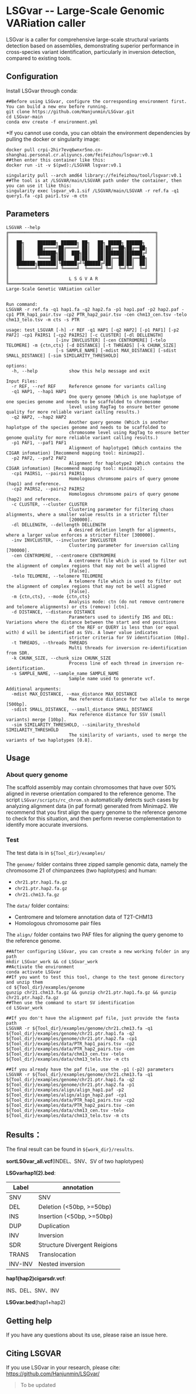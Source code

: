 # LSGvar -- Large-Scale Genomic VARiation caller
LSGvar is a caller for comprehensive large-scale structural variants detection based on assemblies, demonstrating superior performance in cross-species variant identification, particularly in inversion detection, compared to existing tools.
## Configuration
Install LSGvar through conda:
```shell
##Before using LSGvar, configure the corresponding environment first. You can build a new env before running.
git clone https://github.com/Hanjunmin/LSGvar.git
cd LSGvar-main
conda env create -f environment.yml 
```
*If you cannot use conda, you can obtain the environment dependencies by pulling the docker or singularity image:
```shell
docker pull crpi-2hir7evq6wnxr5no.cn-shanghai.personal.cr.aliyuncs.com/feifeizhou/lsgvar:v0.1
##then enter this container like this:
docker run -it -v $(pwd):/LSGVAR lsgvar:v0.1

singularity pull --arch amd64 library://feifeizhou/tool/lsgvar:v0.1
##The tool is at /LSGVAR/main/LSGVAR path under the container, then you can use it like this:
singularity exec lsgvar_v0.1.sif /LSGVAR/main/LSGVAR -r ref.fa -q1 query1.fa -cp1 pair1.tsv -m ctn
```

## Parameters
```shell
LSGVAR --help
╔════════════════════════════════════════════════════════╗
║                                                        ║
║   ██╗     ███████╗ ██████╗ ██╗   ██╗ █████╗ ██████╗    ║
║   ██║     ██╔════╝██╔════╝ ██║   ██║██╔══██╗██╔══██╗   ║
║   ██║     ███████╗██║  ███╗██║   ██║███████║██████╔╝   ║
║   ██║     ╚════██║██║   ██║██║   ██║██╔══██║██╔══██╗   ║
║   ███████╗███████║╚██████╔╝╚██████╔╝██║  ██║██║  ██║   ║
║   ╚══════╝╚══════╝ ╚═════╝  ╚═════╝ ╚═╝  ╚═╝╚═╝  ╚═╝   ║
║                                                        ║
║                       L S G V A R                      ║
╚════════════════════════════════════════════════════════╝
Large-Scale Genetic VARiation caller


Run command:
LSGVAR -r ref.fa -q1 hap1.fa -q2 hap2.fa -p1 hap1.paf -p2 hap2.paf -cp1 PTR_hap1_pair.tsv -cp2 PTR_hap2_pair.tsv -cen chm13_cen.tsv -telo chm13_telo.tsv -m cts -s PTR

usage: test_LSGVAR [-h] -r REF -q1 HAP1 [-q2 HAP2] [-p1 PAF1] [-p2 PAF2] -cp1 PAIRS1 [-cp2 PAIRS2] [-c CLUSTER] [-dl DELLENGTH]
                   [-inv INVCLUSTER] [-cen CENTROMERE] [-telo TELOMERE] -m {ctn,cts} [-d DISTANCE] [-t THREADS] [-k CHUNK_SIZE]
                   [-s SAMPLE_NAME] [-mdist MAX_DISTANCE] [-sdist SMALL_DISTANCE] [-sim SIMILARITY_THRESHOLD]

options:
  -h, --help            show this help message and exit

Input Files:
  -r REF, --ref REF     Reference genome for variants calling
  -q1 HAP1, --hap1 HAP1
                        One query genome (Which is one haplotype of one species genome and needs to be scaffolded to chromosome
                        level using RagTag to ensure better genome quality for more reliable variant calling results.)
  -q2 HAP2, --hap2 HAP2
                        Another query genome (Which is another haplotype of the species genome and needs to be scaffolded to
                        chromosome level using RagTag to ensure better genome quality for more reliable variant calling results.)
  -p1 PAF1, --paf1 PAF1
                        Alignment of haplotype1 (Which contains the CIGAR infomation) [Recommend mapping tool: minimap2].
  -p2 PAF2, --paf2 PAF2
                        Alignment for haplotype2 (Which contains the CIGAR infomation) [Recommend mapping tool: minimap2].
  -cp1 PAIRS1, --pairs1 PAIRS1
                        Homologous chromsome pairs of query genome (hap1) and reference.
  -cp2 PAIRS2, --pairs2 PAIRS2
                        Homologous chromsome pairs of query genome (hap2) and reference.
  -c CLUSTER, --cluster CLUSTER
                        Clustering parameter for filtering chaos alignments, where a smaller value results in a stricter filter
                        [200000].
  -dl DELLENGTH, --dellength DELLENGTH
                        A desired deletion length for alignments, where a larger value enforces a stricter filter [300000].
  -inv INVCLUSTER, --invcluster INVCLUSTER
                        Clustering parameter for inversion calling [700000].
  -cen CENTROMERE, --centromere CENTROMERE
                        A centromere file which is used to filter out the alignment of complex regions that may not be well aligned
                        [False].
  -telo TELOMERE, --telomere TELOMERE
                        A telomere file which is used to filter out the alignment of complex regions that may not be well aligned
                        [False].
  -m {ctn,cts}, --mode {ctn,cts}
                        Analysis mode: ctn (do not remove centromere and telomere alignments) or cts (remove) [ctn].
  -d DISTANCE, --distance DISTANCE
                        Parameters used to identify INS and DEL: Variations where the distance between the start and end positions
                        of the REF or QUERY is less than (or equal with) d will be identified as SVs. A lower value indicates
                        stricter criteria for SV identification [0bp].
  -t THREADS, --threads THREADS
                        Multi threads for inversion re-identification from SDR.
  -k CHUNK_SIZE, --chunk_size CHUNK_SIZE
                        Process line of each thread in inversion re-identification.
  -s SAMPLE_NAME, --sample_name SAMPLE_NAME
                        Sample name used to generate vcf.

Additional arguments:
  -mdist MAX_DISTANCE, --max_distance MAX_DISTANCE
                        Max reference distance for two allele to merge [500bp].
  -sdist SMALL_DISTANCE, --small_distance SMALL_DISTANCE
                        Max reference distance for SSV (small variants) merge [10bp].
  -sim SIMILARITY_THRESHOLD, --similarity_threshold SIMILARITY_THRESHOLD
                        The similarity of variants, used to merge the variants of two haplotypes [0.8].
```

## Usage  
### About query genome
The scaffold assembly may contain chromosomes that have over 50% aligned in reverse orientation compared to the reference genome. The script ``LSGvar/scripts/rc_chrom.sh`` automatically detects such cases by analyzing alignment data (in paf format) generated from Minimap2. We recommend that you first align the query genome to the reference genome to check for this situation, and then perform reverse complementation to identify more accurate inversions.

### Test
The test data is in ``${Tool_dir}/examples/``  

The ``genome/`` folder contains three zipped sample genomic data, namely the chromosome 21 of chimpanzees (two haplotypes) and human:  
- ``chr21.ptr.hap1.fa.gz``  
- ``chr21.ptr.hap2.fa.gz``  
- ``chr21.chm13.fa.gz``  

The ``data/`` folder contains:  
- Centromere and telomere annotation data of T2T-CHM13  
- Homologous chromosome pair files  

The ``align/`` folder contains two PAF files for aligning the query genome to the reference genome.  

```shell
##After configuring LSGvar, you can create a new working folder in any path
mkdir LSGvar_work && cd LSGvar_work
##Activate the environment
conda activate LSGvar
##If you want to test this tool, change to the test genome directory and unzip them
cd ${Tool_dir}/examples/genome
gunzip chr21.chm13.fa.gz && gunzip chr21.ptr.hap1.fa.gz && gunzip chr21.ptr.hap2.fa.gz
##Then use the command to start SV identification
cd LSGvar_work

##If you don't have the alignment paf file, just provide the fasta path
LSGVAR -r ${Tool_dir}/examples/genome/chr21.chm13.fa -q1 ${Tool_dir}/examples/genome/chr21.ptr.hap1.fa -q2 ${Tool_dir}/examples/genome/chr21.ptr.hap2.fa -cp1 ${Tool_dir}/examples/data/PTR_hap1_pairs.tsv -cp2 ${Tool_dir}/examples/data/PTR_hap2_pairs.tsv -cen ${Tool_dir}/examples/data/chm13_cen.tsv -telo ${Tool_dir}/examples/data/chm13_telo.tsv -m cts

##If you already have the paf file, use the -p1 (-p2) parameters
LSGVAR -r ${Tool_dir}/examples/genome/chr21.chm13.fa -q1 ${Tool_dir}/examples/genome/chr21.ptr.hap1.fa -q2 ${Tool_dir}/examples/genome/chr21.ptr.hap2.fa -p1 ${Tool_dir}/examples/align/align_hap1.paf -p2 ${Tool_dir}/examples/align/align_hap2.paf -cp1 ${Tool_dir}/examples/data/PTR_hap1_pairs.tsv -cp2 ${Tool_dir}/examples/data/PTR_hap2_pairs.tsv -cen ${Tool_dir}/examples/data/chm13_cen.tsv -telo ${Tool_dir}/examples/data/chm13_telo.tsv -m cts
```

## Results：

The final result can be found in `${work_dir}/results`.

**sortLSGvar_all.vcf**(INDEL、SNV、SV of two haplotypes)

**LSGvarhap1(2).bed**:

|Label     |annotation                                                |
| ----------------- | ------------------------------------------------------------ |
| SNV  | SNV |
| DEL          | Deletion (<50bp, >=50bp)                                              |
| INS           | Insertion (<50bp, >=50bp)                                                |
| DUP           | Duplication                                              |
| INV           | Inversion                                              |
| SDR           | Structure Divergent Reigions                                         |
| TRANS           | Translocation                                              |
| INV-INV | Nested inversion |

**hap1(hap2)cigarsdr.vcf**:

INS、DEL、SNV、INV

**LSGvar.bed**(hap1+hap2)

## Getting help
If you have any questions about its use, please raise an issue here.

## Citing LSGVAR
If you use LSGvar in your research, please cite:
https://github.com/Hanjunmin/LSGvar/
> To be updated
